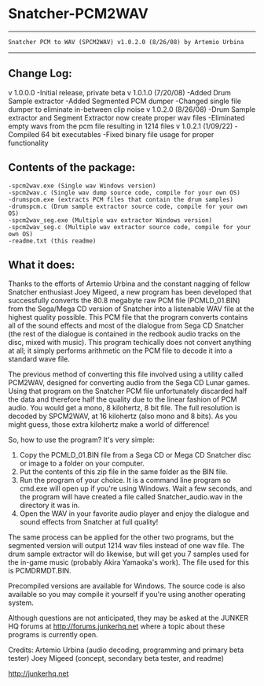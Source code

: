 # Snatcher-PCM2WAV
---------------------------------------------------------------------------
    Snatcher PCM to WAV (SPCM2WAV) v1.0.2.0 (8/26/08) by Artemio Urbina
---------------------------------------------------------------------------

Change Log:
-----------
v 1.0.0.0 
	-Initial release, private beta
v 1.0.1.0 (7/20/08)
	-Added Drum Sample extractor
	-Added Segmented PCM dumper
	-Changed single file dumper to eliminate in-between clip noise
v 1.0.2.0 (8/26/08)
	-Drum Sample extractor and Segment Extractor now create proper wav files
	-Eliminated empty wavs from the pcm file resulting in 1214 files
v 1.0.2.1 (1/09/22)
	-Compiled 64 bit executables
	-Fixed binary file usage for proper functionality
	
	
Contents of the package:
------------------------

	-spcm2wav.exe (Single wav Windows version)
	-spcm2wav.c (Single wav dump source code, compile for your own OS)
	-drumspcm.exe (extracts PCM files that contain the drum samples)
	-drumspcm.c (Drum sample extractor source code, compile for your own OS)
	-spcm2wav_seg.exe (Multiple wav extractor Windows version)
	-spcm2wav_seg.c (Multiple wav extractor source code, compile for your own OS)
	-readme.txt (this readme)

What it does:
------------

Thanks to the efforts of Artemio Urbina and the constant nagging of fellow 
Snatcher enthusiast Joey Migeed, a new program has been developed that 
successfully converts the 80.8 megabyte raw PCM file (PCMLD_01.BIN) from the
Sega/Mega CD version of Snatcher into a listenable WAV file at the highest 
quality possible. This PCM file that the program converts contains all of the
sound effects and most of the dialogue from Sega CD Snatcher (the rest of the
dialogue is contained in the redbook audio tracks on the disc, mixed with 
music). This program techically does not convert anything at all; it simply 
performs arithmetic on the PCM file to decode it into a standard wave file.

The previous method of converting this file involved using a utility called 
PCM2WAV, designed for converting audio from the Sega CD Lunar games. Using 
that program on the Snatcher PCM file unfortunately discarded half the data 
and therefore half the quality due to the linear fashion of PCM audio. You 
would get a mono, 8 kilohertz, 8 bit file. The full resolution is decoded by 
SPCM2WAV, at 16 kilohertz (also mono and 8 bits). As you might guess, those 
extra kilohertz make a world of difference!

So, how to use the program? It's very simple:

1. Copy the PCMLD_01.BIN file from a Sega CD or Mega CD Snatcher disc or 
image to a folder on your computer.
2. Put the contents of this zip file in the same folder as the BIN file.
3. Run the program of your choice. It is a command line program so cmd.exe
will open up if you're using Windows. Wait a few seconds, and the program will
have created a file called Snatcher_audio.wav in the directory it was in.
4. Open the WAV in your favorite audio player and enjoy the dialogue and 
sound effects from Snatcher at full quality!

The same process can be applied for the other two programs, but the segmented
version will output 1214 wav files instead of one wav file. The drum sample 
extractor will do likewise, but will get you 7 samples used for the in-game
music (probably Akira Yamaoka's work). The file used for this is PCMDRMDT.BIN.

Precompiled versions are available for Windows. The source code is also 
available so you may compile it yourself if you're using another operating
system.

Although questions are not anticipated, they may be asked at the JUNKER HQ 
forums at http://forums.junkerhq.net where a topic about these programs is 
currently open.

Credits:
Artemio Urbina (audio decoding, programming and primary beta tester)
Joey Migeed (concept, secondary beta tester, and readme)

http://junkerhq.net

